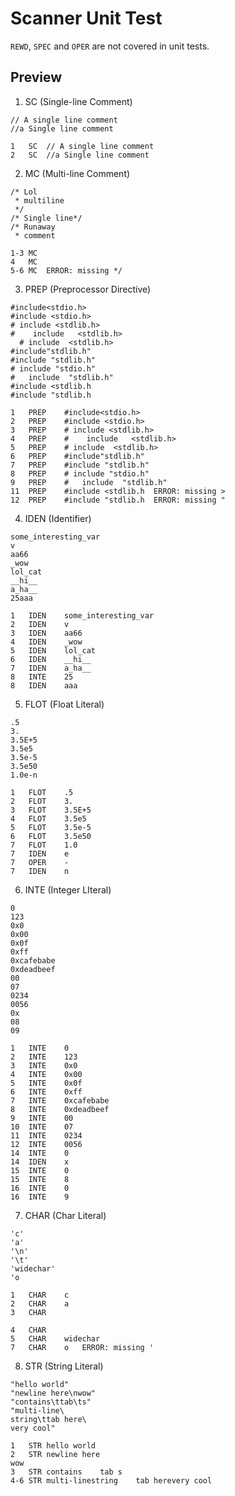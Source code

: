 # Scanner Unit Test
`REWD`, `SPEC` and `OPER` are not covered in unit tests.

## Preview
1. SC (Single-line Comment)
```
// A single line comment
//a Single line comment
```
```
1	SC	// A single line comment
2	SC	//a Single line comment
```

2. MC (Multi-line Comment)
```
/* Lol
 * multiline
 */
/* Single line*/
/* Runaway
 * comment
```
```
1-3	MC
4	MC
5-6	MC	ERROR: missing */
```

3. PREP (Preprocessor Directive)
```
#include<stdio.h>
#include <stdio.h>
# include <stdlib.h>
#    include   <stdlib.h>
  # include  <stdlib.h>
#include"stdlib.h"
#include "stdlib.h"
# include "stdio.h"
#   include  "stdlib.h"
#include <stdlib.h
#include "stdlib.h
```
```
1	PREP	#include<stdio.h>
2	PREP	#include <stdio.h>
3	PREP	# include <stdlib.h>
4	PREP	#    include   <stdlib.h>
5	PREP	# include  <stdlib.h>
6	PREP	#include"stdlib.h"
7	PREP	#include "stdlib.h"
8	PREP	# include "stdio.h"
9	PREP	#   include  "stdlib.h"
11	PREP	#include <stdlib.h	ERROR: missing >
12	PREP	#include "stdlib.h	ERROR: missing "
```

4. IDEN (Identifier)
```
some_interesting_var
v
aa66
_wow
lol_cat
__hi__
a_ha__
25aaa
```
```
1	IDEN	some_interesting_var
2	IDEN	v
3	IDEN	aa66
4	IDEN	_wow
5	IDEN	lol_cat
6	IDEN	__hi__
7	IDEN	a_ha__
8	INTE	25
8	IDEN	aaa
```

5. FLOT (Float Literal)
```
.5
3.
3.5E+5
3.5e5
3.5e-5
3.5e50
1.0e-n
```
```
1	FLOT	.5
2	FLOT	3.
3	FLOT	3.5E+5
4	FLOT	3.5e5
5	FLOT	3.5e-5
6	FLOT	3.5e50
7	FLOT	1.0
7	IDEN	e
7	OPER	-
7	IDEN	n
```

6. INTE (Integer LIteral)
```
0
123
0x0
0x00
0x0f
0xff
0xcafebabe
0xdeadbeef
00
07
0234
0056
0x
08
09
```
```
1	INTE	0
2	INTE	123
3	INTE	0x0
4	INTE	0x00
5	INTE	0x0f
6	INTE	0xff
7	INTE	0xcafebabe
8	INTE	0xdeadbeef
9	INTE	00
10	INTE	07
11	INTE	0234
12	INTE	0056
14	INTE	0
14	IDEN	x
15	INTE	0
15	INTE	8
16	INTE	0
16	INTE	9
```

7. CHAR (Char Literal)
```
'c'
'a'
'\n'
'\t'
'widechar'
'o
```
```
1	CHAR	c
2	CHAR	a
3	CHAR	

4	CHAR		
5	CHAR	widechar
7	CHAR	o	ERROR: missing '
```

8. STR (String Literal)
```
"hello world"
"newline here\nwow"
"contains\ttab\ts"
"multi-line\
string\ttab here\
very cool"
```
```
1	STR	hello world
2	STR	newline here
wow
3	STR	contains	tab	s
4-6	STR	multi-linestring	tab herevery cool
```
